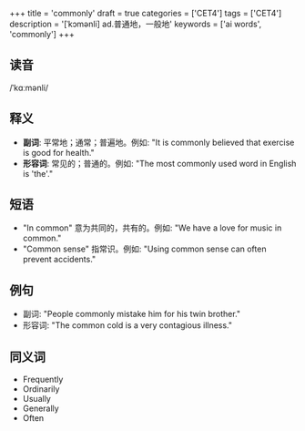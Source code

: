 +++
title = 'commonly'
draft = true
categories = ['CET4']
tags = ['CET4']
description = '[ˈkɔmənli] ad.普通地，一般地'
keywords = ['ai words', 'commonly']
+++

## 读音
/ˈkɑːmənli/

## 释义
- **副词**: 平常地；通常；普遍地。例如: "It is commonly believed that exercise is good for health."
- **形容词**: 常见的；普通的。例如: "The most commonly used word in English is 'the'."

## 短语
- "In common" 意为共同的，共有的。例如: "We have a love for music in common."
- "Common sense" 指常识。例如: "Using common sense can often prevent accidents."

## 例句
- 副词: "People commonly mistake him for his twin brother."
- 形容词: "The common cold is a very contagious illness."

## 同义词
- Frequently
- Ordinarily
- Usually
- Generally
- Often
